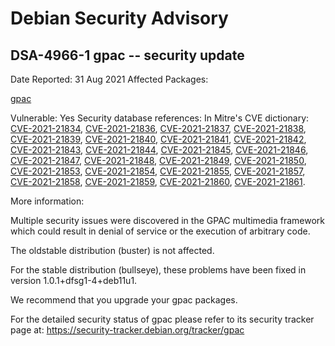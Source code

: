 
Debian Security Advisory
========================


DSA-4966-1 gpac -- security update
----------------------------------



Date Reported:
31 Aug 2021
Affected Packages:

[gpac](https://packages.debian.org/src:gpac)

Vulnerable:
Yes
Security database references:
In Mitre's CVE dictionary: [CVE-2021-21834](https://security-tracker.debian.org/tracker/CVE-2021-21834), [CVE-2021-21836](https://security-tracker.debian.org/tracker/CVE-2021-21836), [CVE-2021-21837](https://security-tracker.debian.org/tracker/CVE-2021-21837), [CVE-2021-21838](https://security-tracker.debian.org/tracker/CVE-2021-21838), [CVE-2021-21839](https://security-tracker.debian.org/tracker/CVE-2021-21839), [CVE-2021-21840](https://security-tracker.debian.org/tracker/CVE-2021-21840), [CVE-2021-21841](https://security-tracker.debian.org/tracker/CVE-2021-21841), [CVE-2021-21842](https://security-tracker.debian.org/tracker/CVE-2021-21842), [CVE-2021-21843](https://security-tracker.debian.org/tracker/CVE-2021-21843), [CVE-2021-21844](https://security-tracker.debian.org/tracker/CVE-2021-21844), [CVE-2021-21845](https://security-tracker.debian.org/tracker/CVE-2021-21845), [CVE-2021-21846](https://security-tracker.debian.org/tracker/CVE-2021-21846), [CVE-2021-21847](https://security-tracker.debian.org/tracker/CVE-2021-21847), [CVE-2021-21848](https://security-tracker.debian.org/tracker/CVE-2021-21848), [CVE-2021-21849](https://security-tracker.debian.org/tracker/CVE-2021-21849), [CVE-2021-21850](https://security-tracker.debian.org/tracker/CVE-2021-21850), [CVE-2021-21853](https://security-tracker.debian.org/tracker/CVE-2021-21853), [CVE-2021-21854](https://security-tracker.debian.org/tracker/CVE-2021-21854), [CVE-2021-21855](https://security-tracker.debian.org/tracker/CVE-2021-21855), [CVE-2021-21857](https://security-tracker.debian.org/tracker/CVE-2021-21857), [CVE-2021-21858](https://security-tracker.debian.org/tracker/CVE-2021-21858), [CVE-2021-21859](https://security-tracker.debian.org/tracker/CVE-2021-21859), [CVE-2021-21860](https://security-tracker.debian.org/tracker/CVE-2021-21860), [CVE-2021-21861](https://security-tracker.debian.org/tracker/CVE-2021-21861).  

More information:

Multiple security issues were discovered in the GPAC multimedia framework
which could result in denial of service or the execution of arbitrary code.


The oldstable distribution (buster) is not affected.


For the stable distribution (bullseye), these problems have been fixed in
version 1.0.1+dfsg1-4+deb11u1.


We recommend that you upgrade your gpac packages.


For the detailed security status of gpac please refer to
its security tracker page at:
<https://security-tracker.debian.org/tracker/gpac>





